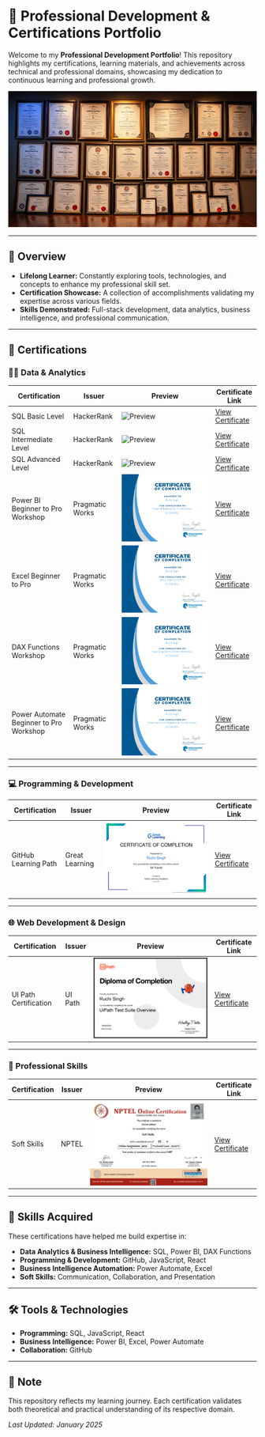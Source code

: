 # 🌟 Professional Development & Certifications Portfolio

Welcome to my **Professional Development Portfolio**! This repository highlights my certifications, learning materials, and achievements across technical and professional domains, showcasing my dedication to continuous learning and professional growth.

![Banner](images/banner.jpeg)

---

## 🚀 Overview

- **Lifelong Learner:** Constantly exploring tools, technologies, and concepts to enhance my professional skill set.  
- **Certification Showcase:** A collection of accomplishments validating my expertise across various fields.  
- **Skills Demonstrated:** Full-stack development, data analytics, business intelligence, and professional communication.

---

## 📜 Certifications

### 🧑‍💻 Data & Analytics

| **Certification**                        | **Issuer**           | **Preview**                                                                                          | **Certificate Link**                                                                                              |
|------------------------------------------|----------------------|------------------------------------------------------------------------------------------------------|-------------------------------------------------------------------------------------------------------------------|
| SQL Basic Level                          | HackerRank           | ![Preview](https://raw.githubusercontent.com/ruchisingh-dev/certifications/main/images/sql-basic-hackerrank.png)       | [View Certificate](https://github.com/ruchisingh-dev/certifications/blob/main/sql_basic-Hackerrank.pdf)            |
| SQL Intermediate Level                   | HackerRank           | ![Preview](https://raw.githubusercontent.com/ruchisingh-dev/certifications/main/images/sql-intermediate-hr.png)         | [View Certificate](https://github.com/ruchisingh-dev/certifications/blob/main/sql_intermediate-Hackerrank.pdf)      |
| SQL Advanced Level                       | HackerRank           | ![Preview](https://raw.githubusercontent.com/ruchisingh-dev/certifications/main/images/sql-advanced-hr.png)             | [View Certificate](https://github.com/ruchisingh-dev/certifications/blob/main/sql_advanced-Hackerrank.pdf)          |
| Power BI Beginner to Pro Workshop        | Pragmatic Works      | ![Preview](images/powerbi-pgw.png)                                                                 | [View Certificate](https://github.com/ruchisingh-dev/certifications/blob/main/PowerBI_BeginnerToPro-Pragmatic.pdf) |
| Excel Beginner to Pro                    | Pragmatic Works      | ![Preview](images/excel-pgw.png)                                                                  | [View Certificate](https://github.com/ruchisingh-dev/certifications/blob/main/Excel_BeginnerToPro-Pragmatic.pdf)   |
| DAX Functions Workshop                   | Pragmatic Works      | ![Preview](images/dax-pgw.png)                                                                    | [View Certificate](https://github.com/ruchisingh-dev/certifications/blob/main/DAX_FunctionsWorkshop-Pragmatic.pdf) |
| Power Automate Beginner to Pro Workshop  | Pragmatic Works      | ![Preview](images/power-automate-pgw.png)                                                         | [View Certificate](https://github.com/ruchisingh-dev/certifications/blob/main/PowerAutomate_BeginnerToPro.pdf)     |

---

### 💻 Programming & Development

| **Certification**        | **Issuer**      | **Preview**                                                                                            | **Certificate Link**                                                                                 |
|---------------------------|-----------------|--------------------------------------------------------------------------------------------------------|------------------------------------------------------------------------------------------------------|
| GitHub Learning Path      | Great Learning  | ![Preview](https://raw.githubusercontent.com/ruchisingh-dev/certifications/main/images/github-gl.png) | [View Certificate](https://github.com/ruchisingh-dev/certifications/blob/main/GitHub-GreatLearning.pdf) |

---

### 🌐 Web Development & Design

| **Certification**      | **Issuer** | **Preview**                                                                                            | **Certificate Link**                                                                 |
|------------------------|------------|--------------------------------------------------------------------------------------------------------|-------------------------------------------------------------------------------------|
| UI Path Certification  | UI Path    | ![Preview](https://raw.githubusercontent.com/ruchisingh-dev/certifications/main/images/uipath.png)     | [View Certificate](https://github.com/ruchisingh-dev/certifications/blob/main/UIPath.pdf) |

---

### 📢 Professional Skills

| **Certification**    | **Issuer** | **Preview**                                                                                            | **Certificate Link**                                                                 |
|-----------------------|------------|--------------------------------------------------------------------------------------------------------|-------------------------------------------------------------------------------------|
| Soft Skills           | NPTEL      | ![Preview](https://raw.githubusercontent.com/ruchisingh-dev/certifications/main/images/soft-skills-nptel.png) | [View Certificate](https://github.com/ruchisingh-dev/certifications/blob/main/SoftSkills-NPTEL.pdf) |

---

## 🧠 Skills Acquired

These certifications have helped me build expertise in:

- **Data Analytics & Business Intelligence:** SQL, Power BI, DAX Functions  
- **Programming & Development:** GitHub, JavaScript, React  
- **Business Intelligence Automation:** Power Automate, Excel  
- **Soft Skills:** Communication, Collaboration, and Presentation  

---

## 🛠️ Tools & Technologies

- **Programming:** SQL, JavaScript, React  
- **Business Intelligence:** Power BI, Excel, Power Automate  
- **Collaboration:** GitHub  

---

## 📝 Note

This repository reflects my learning journey. Each certification validates both theoretical and practical understanding of its respective domain.  

_Last Updated: January 2025_

